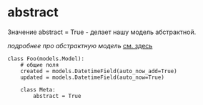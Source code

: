 abstract
=

Значение abstract = True - делает нашу модель абстрактной.

*подробнее про абстрактную модель* [см. здесь](../model_types/abstract_model.md)

```
class Foo(models.Model):
    # общие поля
    created = models.DatetimeField(auto_now_add=True)
    updated = models.DatetimeField(auto_now=True)
   
    class Meta:
        abstract = True
```
